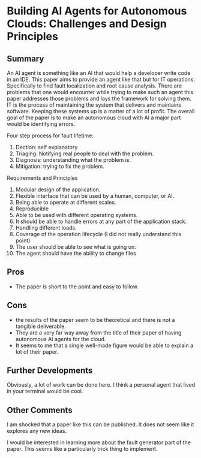 # Building AI Agents for Autonomous Clouds: Challenges and Design Principles
## Summary
An AI agent is something like an AI that would help a developer write code in an IDE.
This paper aims to provide an agent like that but for IT operations.
Specifically to find fault localization and root cause analysis.
There are problems that one would encounter while trying to make such an agent this paper addresses those problems and lays the framework for solving them.
IT is the process of maintaining the system that delivers and maintains software.
Keeping these systems up is a matter of a lot of profit.
The overall goal of the paper is to make an autonomous cloud with AI a major part would be identifying errors.

Four step process for fault lifetime:
1. Dection: self explanatory
2. Triaging: Notifying real people to deal with the problem.
3. Diagnosis: understanding what the problem is.
4. Mitigation: trying to fix the problem.

Requirements and Principles
1. Modular design of the application.
2. Flexible interface that can be used by a human, computer, or AI.
3. Being able to operate at different scales.
4. Reproducible
5. Able to be used with different operating systems.
6. It should be able to handle errors at any part of the application stack.
7. Handling different loads.
8. Coverage of the operation lifecycle (I did not really understand this point)
9. The user should be able to see what is going on.
10. The agent should have the ability to change files

## Pros
- The paper is short to the point and easy to follow.

## Cons
- the results of the paper seem to be theoretical and there is not a tangible deliverable.
- They are a very far way away from the title of their paper of having autonomous AI agents for the cloud.
- It seems to me that a single well-made figure would be able to explain a lot of their paper.

## Further Developments
Obviously, a lot of work can be done here.
I think a personal agent that lived in your terminal would be cool.

## Other Comments
I am shocked that a paper like this can be published.
It does not seem like it explores any new ideas.

I would be interested in learning more about the fault generator part of the paper.
This seems like a particularly trick thing to implement.
